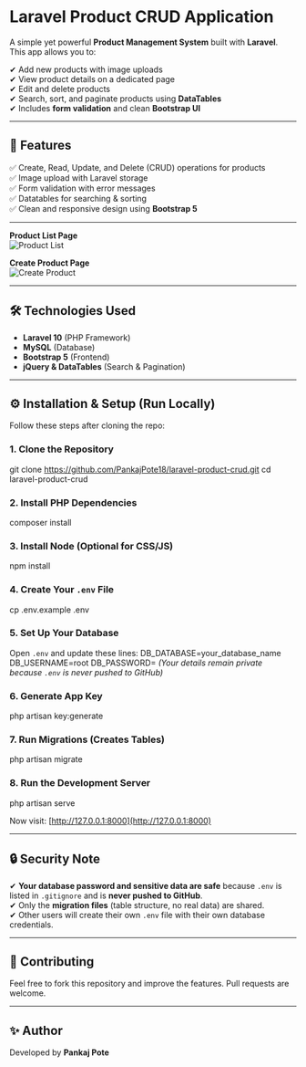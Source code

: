 # Laravel Product CRUD Application

A simple yet powerful **Product Management System** built with **Laravel**.  
This app allows you to:

✔ Add new products with image uploads  
✔ View product details on a dedicated page  
✔ Edit and delete products  
✔ Search, sort, and paginate products using **DataTables**  
✔ Includes **form validation** and clean **Bootstrap UI**

---

## 📌 Features

✅ Create, Read, Update, and Delete (CRUD) operations for products  
✅ Image upload with Laravel storage  
✅ Form validation with error messages  
✅ Datatables for searching & sorting  
✅ Clean and responsive design using **Bootstrap 5**

---


**Product List Page**  
![Product List](screenshots/product-list.png)

**Create Product Page**  
![Create Product](screenshots/create-product.png)

---

## 🛠️ Technologies Used

- **Laravel 10** (PHP Framework)  
- **MySQL** (Database)  
- **Bootstrap 5** (Frontend)  
- **jQuery & DataTables** (Search & Pagination)

---

## ⚙️ Installation & Setup (Run Locally)

Follow these steps after cloning the repo:

### 1. Clone the Repository
git clone https://github.com/PankajPote18/laravel-product-crud.git
cd laravel-product-crud
### 2. Install PHP Dependencies
composer install
### 3. Install Node (Optional for CSS/JS)
npm install
### 4. Create Your `.env` File
cp .env.example .env
### 5. Set Up Your Database
Open `.env` and update these lines:
DB_DATABASE=your_database_name
DB_USERNAME=root
DB_PASSWORD=
*(Your details remain private because `.env` is never pushed to GitHub)*
### 6. Generate App Key
php artisan key:generate
### 7. Run Migrations (Creates Tables)
php artisan migrate
### 8. Run the Development Server
php artisan serve

Now visit: [http://127.0.0.1:8000](http://127.0.0.1:8000)

---

## 🔒 Security Note 

✔ **Your database password and sensitive data are safe** because `.env` is listed in `.gitignore` and is **never pushed to GitHub**.  
✔ Only the **migration files** (table structure, no real data) are shared.  
✔ Other users will create their own `.env` file with their own database credentials.

---

## 🤝 Contributing

Feel free to fork this repository and improve the features. Pull requests are welcome.

---

## ✨ Author

Developed by **Pankaj Pote**
